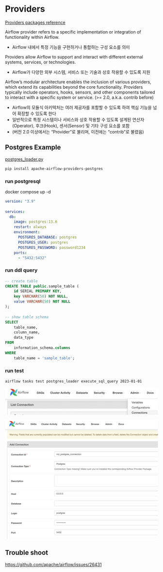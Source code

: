 
# Providers

[Providers packages reference](https://airflow.apache.org/docs/apache-airflow-providers/packages-ref.html)


Airflow provider refers to a specific implementation or integration of functionality within Airflow.
- Airflow 내에서 특정 기능을 구현하거나 통합하는 구성 요소를 의미

Providers allow Airflow to support and interact with different external systems, services, or technologies.
- Airflow가 다양한 외부 시스템, 서비스 또는 기술과 상호 작용할 수 있도록 지원

Airflow’s modular architecture enables the inclusion of various providers, which extend its capabilities beyond the core functionality. Providers typically include operators, hooks, sensors, and other components tailored to interact with a specific system or service. (>= 2.0, a.k.a. contrib before)
- Airflow의 모듈식 아키텍처는 여러 제공자를 포함할 수 있도록 하여 핵심 기능을 넘어 확장할 수 있도록 한다 
- 일반적으로 특정 시스템이나 서비스와 상호 작용할 수 있도록 설계된 연산자(Operator), 후크(Hook), 센서(Sensor) 및 기타 구성 요소를 포함
- (버전 2.0 이상에서는 “Provider”로 불리며, 이전에는 “contrib”로 불렸음)


## Postgres Example

[postgres_loader.py](../install/on-premise/airflow/dags/postgres_loader.py)

```bash
pip install apache-airflow-providers-postgres
```

### run postgresql

docker compose up -d 

```yml
version: "3.9"

services:
  db:
    image: postgres:13.6
    restart: always
    environment:
      POSTGRES_DATABASE: postgres
      POSTGRES_USER: postgres
      POSTGRES_PASSWORD: password1234
    ports:
      - "5432:5432"
```

### run ddl query

```sql
-- create table
CREATE TABLE public.sample_table (
    id SERIAL PRIMARY KEY,
    key VARCHAR(50) NOT NULL,
    value VARCHAR(50) NOT NULL
);

-- show table schema
SELECT  
    table_name,  
    column_name,  
    data_type  
FROM  
    information_schema.columns  
WHERE  
    table_name = 'sample_table';
```

### run test 

```bash
airflow tasks test postgres_loader execute_sql_query 2023-01-01
```

![admin connection](./img/airflow_admin_connection.png)

![admin connection postgres](./img/providers-my_postgres_conntection.png)


## Trouble shoot

https://github.com/apache/airflow/issues/26431


